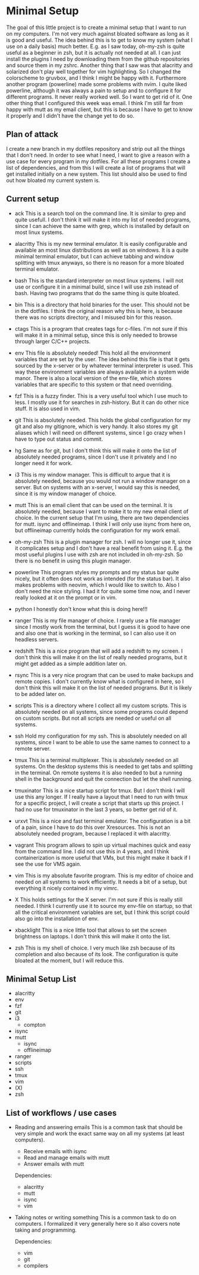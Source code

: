 # Minimal Setup

The goal of this little project is to create a minimal setup that I want to run
on my computers. I'm not very much against bloated software as long as it is
good and useful. The idea behind this is to get to know my system (what I use
on a daily basis) much better. E.g. as I saw today, oh-my-zsh is quite useful
as a beginner in zsh, but it is actually not needed at all. I can just install
the plugins I need by downloading them from the github repositories and source
them in my zshrc.
Another thing that I saw was that alacritty and solarized don't play well
together for vim highlighting. So I changed the colorscheme to gruvbox, and I
think I might be happy with it. Furthermore another program (powerline) made
some problems with nvim. I quite liked powerline, although it was always a pain
to setup and to configure it for different programs. It never really worked
well. So I want to get rid of it.
One other thing that I configured this week was email. I think I'm still far
from happy with mutt as my email client, but this is because I have to get to
know it properly and I didn't have the change yet to do so.


## Plan of attack

I create a new branch in my dotfiles repository and strip out all the things
that I don't need. In order to see what I need, I want to give a reason with a
use case for every program in my dotfiles. For all these programs I create a
list of dependencies, and from this I will create a list of programs that will
get installed initially on a new system. This list should also be used to find
out how bloated my current system is.


## Current setup

- ack
  This is a search tool on the command line. It is similar to grep and quite
  usefull. I don't think it will make it into my list of needed programs, since
  I can achieve the same with grep, which is installed by default on most linux
  systems.

- alacritty
  This is my new terminal emulator. It is easily configurable and available an
  most linux distributions as well as on windows. It is a quite minimal
  terminal emulator, but I can achieve tabbing and window splitting with tmux
  anyways, so there is no reason for a more bloated terminal emulator.

- bash
  This is the standard interpreter on most linux systems. I will not use or
  configure it in a minimal build, since I will use zsh instead of bash. Having
  two programs that do the same thing is quite bloated.

- bin
  This is a directory that hold binaries for the user. This should not be in
  the dotfiles. I think the original reason why this is here, is because there
  was no scripts directory, and I misused bin for this reason.

- ctags
  This is a program that creates tags for c-files. I'm not sure if this will
  make it in a minimal setup, since this is only needed to browse through
  larger C/C++ projects.

- env
  This file is absolutely needed! This hold all the environment variables that
  are set by the user. The idea behind this file is that it gets sourced by the
  x-server or by whatever terminal interpreter is used. This way these
  environment variables are always available in a system wide manor.
  There is also a local version of the env-file, which stores variables that
  are specific to this system or that need overriding.

- fzf
  This is a fuzzy finder. This is a very useful tool which I use much to less.
  I mostly use it for searches in zsh-history. But it can do other nice stuff.
  It is also used in vim.

- git
  This is absolutely needed. This holds the global configuration for my git and
  also my gitignore, which is very handy. It also stores my git aliases which I
  will need on different systems, since I go crazy when I have to type out
  status and commit.

- hg
  Same as for git, but I don't think this will make it onto the list of
  absolutely needed programs, since I don't use it privately and I no longer
  need it for work.

- i3
  This is my window manager. This is difficult to argue that it is absolutely
  needed, because you would not run a window manager on a server. But on
  systems with an x-server, I would say this is needed, since it is my window
  manager of choice.

- mutt
  This is an email client that can be used on the terminal. It is absolutely
  needed, because I want to make it to my new email client of choice. In the
  current setup that I'm using, there are two dependencies for mutt. isync and
  offlineimap. I think I will only use isync from here on, but offlineimap
  currently holds the configuration for my work email.

- oh-my-zsh
  This is a plugin manager for zsh. I will no longer use it, since it
  complicates setup and I don't have a real benefit from using it. E.g. the
  most useful plugins I use with zsh are not included in oh-my-zsh. So there is
  no benefit in using this plugin manager.

- powerline
  This program styles my prompts and my status bar quite nicely, but it often
  does not work as intended (for the status bar). It also makes problems with
  neovim, which I would like to switch to. Also I don't need the nice styling.
  I had it for quite some time now, and I never really looked at it on the
  prompt or in vim.

- python
  I honestly don't know what this is doing here!!!

- ranger
  This is my file manager of choice. I rarely use a file manager since I mostly
  work from the terminal, but I guess it is good to have one and also one that
  is working in the terminal, so I can also use it on headless servers.

- redshift
  This is a nice program that will add a redshift to my screen. I don't think
  this will make it on the list of really needed programs, but it might get
  added as a simple addition later on.

- rsync
  This is a very nice program that can be used to make backups and remote
  copies. I don't currently know what is configured in here, so I don't think
  this will make it on the list of needed programs. But it is likely to be
  added later on.

- scripts
  This is a directory where I collect all my custom scripts. This is absolutely
  needed on all systems, since some programs could depend on custom scripts.
  But not all scripts are needed or useful on all systems.

- ssh
  Hold my configuration for my ssh. This is absolutely needed on all systems,
  since I want to be able to use the same names to connect to a remote server.

- tmux
  This is a terminal multiplexer. This is absolutely needed on all systems. On
  the desktop systems this is needed to get tabs and splitting in the terminal.
  On remote systems it is also needed to but a running shell in the background
  and quit the connection but let the shell running.

- tmuxinator
  This is a nice startup script for tmux. But I don't think I will use this any
  longer. If I really have a layout that I need to run with tmux for a specific
  project, I will create a script that starts up this project. I had no use for
  tmuxinator in the last 3 years, so better get rid of it.

- urxvt
  This is a nice and fast terminal emulator. The configuration is a bit of a
  pain, since I have to do this over Xresources. This is not an absolutely
  needed program, because I replaced it with alacritty.

- vagrant
  This program allows to spin up virtual machines quick and easy from the
  command line. I did not use this in 4 years, and I think containerization is
  more useful that VMs, but this might make it back if I see the use for VMS
  again.

- vim
  This is my absolute favorite program. This is my editor of choice and needed
  on all systems to work efficiently. It needs a bit of a setup, but everything
  it nicely contained in my vimrc.

- X
  This holds settings for the X server. I'm not sure if this is really still
  needed. I think I currently use it to source my env-file on startup, so that
  all the critical environment variables are set, but I think this script could
  also go into the installation of env.

- xbacklight
  This is a nice little tool that allows to set the screen brightness on
  laptops. I don't think this will make it onto the list.

- zsh
  This is my shell of choice. I very much like zsh because of its completion
  and also because of its look. The configuration is quite bloated at the
  moment, but I will reduce this.


## Minimal Setup List

- alacritty
- env
- fzf
- git
- i3
  - compton
- isync
- mutt
  - isync
  - offlineimap
- ranger
- scripts
- ssh
- tmux
- vim
- (X)
- zsh


## List of workflows / use cases

- Reading and answering emails
  This is a common task that should be very simple and work the exact same way
  on all my systems (at least computers).
  - Receive emails with isync
  - Read and manage emails with mutt
  - Answer emails with mutt

  Dependencies:
  - alacritty
  - mutt
  - isync
  - vim

- Taking notes or writing something
  This is a common task to do on computers. I formalized it very generally here
  so it also covers note taking and programming.

  Dependencies:
  - vim
  - git
  - compilers
